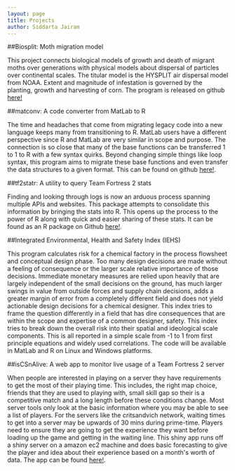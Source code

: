 ```yaml
---
layout: page
title: Projects
author: Siddarta Jairam
---
```


##Biosplit: Moth migration model

This project connects biological models of growth and death of migrant moths over generations with physical models about dispersal of particles over continental scales. The titular model is the HYSPLIT air dispersal model from NOAA. Extent and magnitude of infestation is governed by the planting, growth and harvesting of corn. The program is released on github [here!](https://github.com/sidjai/biosplit)

##matconv: A code converter from MatLab to R

The time and headaches that come from migrating legacy code into a new language keeps many from transitioning to R. MatLab users have a different perspective since R and MatLab are very similar in scope and purpose. The connection is so close that many of the base functions can be transferred 1 to 1 to R with a few syntax quirks. Beyond changing simple things like loop syntax, this program aims to migrate these base functions and even transfer the data structures to a given format. This can be found on github [here!](https://github.com/sidjai/matconv).

##tf2statr: A utility to query Team Fortress 2 stats

Finding and looking through logs is now an arduous process spanning multiple APIs and websites. This package attempts to consolidate this information by bringing the stats into R. This opens up the process to the power of R along with quick and easier sharing of these stats. It can be found as an R package on Github [here!](https://github.com/sidjai/tf2statr).

##Integrated Environmental, Health and Safety Index (IEHS)

This program calculates risk for a chemical factory in the process flowsheet and conceptual design phase. Too many design decisions are made without a feeling of consequence or the larger scale relative importance of those decisions. Immediate monetary measures are relied upon heavily that are largely independent of the small decisions on the ground, has much larger swings in value from outside forces and supply chain decisions, adds a greater margin of error from a completely different field and does not yield actionable design decisions for a chemical designer. This index tries to frame the question differently in a field that has dire consequences that are within the scope and expertise of a common designer, safety. This index tries to break down the overall risk into their spatial and ideological scale components. This is all reported in a simple scale from -1 to 1 from first principle equations and widely used correlations. The code will be available in MatLab and R on Linux and Windows platforms.

##isCSnAlive: A web app to monitor live usage of a Team Fortress 2 server

When people are interested in playing on a server they have requirements to get the most of their playing time. This includes, the right map choice, friends that they are used to playing with, small skill gap so their is a competitive match and a long length before these conditions change. Most server tools only look at the basic information where you may be able to see a list of players. For the servers like the critsandvich network, waiting times to get into a server may be upwards of 30 mins during prime-time. Players need to ensure they are going to get the experience they want before loading up the game and getting in the waiting line. This shiny app runs off a shiny server on a amazon ec2 machine and does basic forecasting to give the player and idea about their experience based on a month's worth of data. The app can be found [here!](http://apps.decision-cream.com/isCSnAlive/).
